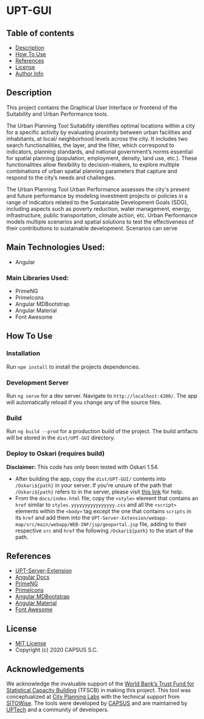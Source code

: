 # UPT-GUI

## Table of contents
- [Description](#description)
- [How To Use](#how-to-use)
- [References](#references)
- [License](#license)
- [Author Info](#author-info)


## Description

This project contains the Graphical User Interface or frontend of the Suitability and Urban Performance tools.

The Urban Planning Tool Suitability identifies optimal locations within a city for a specific activity by evaluating proximity between urban facilities and inhabitants, at local/ neighborhood levels across the city. It includes two search functionalities, the layer, and the filter, which correspond to indicators, planning standards, and national government’s norms essential for spatial planning (population, employment, density, land use, etc.). These functionalities allow flexibility to decision-makers, to explore multiple combinations of urban spatial planning parameters that capture and respond to the city’s needs and challenges.

The Urban Planning Tool Urban Performance assesses the city's present and future performance by modeling investment projects or policies in a range of indicators related to the Sustainable Development Goals (SDG), including aspects such as poverty reduction, water management, energy, infrastructure, public transportation, climate action, etc. Urban Performance models multiple scenarios and spatial solutions to test the effectiveness of their contributions to sustainable development. Scenarios can serve 


## Main Technologies Used:
- Angular

### Main Libraries Used:
- PrimeNG
- PrimeIcons
- Angular MDBootstrap
- Angular Material
- Font Awesome

## How To Use

### Installation
Run `npm install` to install the projects dependencies.

### Development Server
Run `ng serve` for a dev server. Navigate to `http://localhost:4200/`. The app will automatically reload if you change any of the source files.

### Build
Run `ng build --prod` for a production build of the project. The build artifacts will be stored in the `dist/UPT-GUI` directory.

### Deploy to Oskari (requires build)
**Disclaimer:** This code has only been tested with Oskari 1.54.

- After building the app, copy the `dist/UPT-GUI/` contents into `/Oskari${path}` in your server. If you're unsure of the path that `/Oskari${path}` refers to in the server, please visit [this link](https://github.com/oskariorg/sample-configs/blob/master/nginx/conf.d/default.conf) for help.
- From the `docs/index.html` file, copy the `<style>` element that contains an `href` similar to `styles.yyyyyyyyyyyyyyyy.css` and all the `<script>` elements within the `<body>` tag except the one that contains `scripts` in its `href` and add them into the `UPT-Server-Extension/webapp-map/src/main/webapp/WEB-INF/jsp/geoportal.jsp` file, adding to their respective `src` and `href` the following `/Oskari${path}` to the start of the path.

## References
- [UPT-Server-Extension](https://github.com/UPTechMX/UPT-Server-Extension)
- [Angular Docs](https://angular.io/)
- [PrimeNG](https://primefaces.org/primeng/showcase/#/setup)
- [PrimeIcons](https://www.primefaces.org/showcase/ui/misc/primeicons.xhtml)
- [Angular MDBootstrap](https://mdbootstrap.com/docs/angular/)
- [Angular Material](https://material.angular.io/)
- [Font Awesome](https://fontawesome.com/)

## License
- [MIT License](/LICENSE.md)
- Copyright (c) 2020 CAPSUS S.C.

## Acknowledgements

We acknowledge the invaluable support of the [World Bank’s Trust Fund for Statistical Capacity Building](https://worldbank.org/) (TFSCB) in making this project. This tool was conceptualized at [City Planning Labs](https://collaboration.worldbank.org/content/sites/collaboration-for-development/en/groups/city-planning-labs.html) with the technical support from [SITOWise](https://www.sitowise.com/en). The tools were developed by [CAPSUS](http://capsus.mx/) and are maintained by [UPTech](http://up.technology/) and a community of developers.
